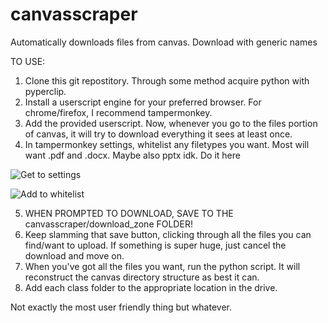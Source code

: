 # canvasscraper

Automatically downloads files from canvas. Download with generic names

TO USE:

1. Clone this git repostitory. Through some method acquire python with pyperclip.
2. Install a userscript engine for your preferred browser. For chrome/firefox, I recommend tampermonkey. 
3. Add the provided userscript. Now, whenever you go to the files portion of canvas, it will try to download everything it sees at least once.
4. In tampermonkey settings, whitelist any filetypes you want. Most will want .pdf and .docx. Maybe also pptx idk. Do it here

![Get to settings](https://i.imgur.com/15NDblA.png)

![Add to whitelist](https://i.imgur.com/CqKGk6A.png)

5. WHEN PROMPTED TO DOWNLOAD, SAVE TO THE canvasscraper/download_zone FOLDER!
6. Keep slamming that save button, clicking through all the files you can find/want to upload. If something is super huge, just cancel the download and move on.
7. When you've got all the files you want, run the python script. It will reconstruct the canvas directory structure as best it can.
8. Add each class folder to the appropriate location in the drive.


Not exactly the most user friendly thing but whatever.
